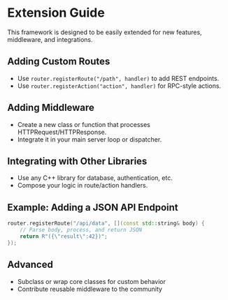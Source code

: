 # Extension Guide

This framework is designed to be easily extended for new features, middleware, and integrations.

## Adding Custom Routes
- Use `router.registerRoute("/path", handler)` to add REST endpoints.
- Use `router.registerAction("action", handler)` for RPC-style actions.

## Adding Middleware
- Create a new class or function that processes HTTPRequest/HTTPResponse.
- Integrate it in your main server loop or dispatcher.

## Integrating with Other Libraries
- Use any C++ library for database, authentication, etc.
- Compose your logic in route/action handlers.

## Example: Adding a JSON API Endpoint
```cpp
router.registerRoute("/api/data", [](const std::string& body) {
    // Parse body, process, and return JSON
    return R"({\"result\":42})";
});
```

## Advanced
- Subclass or wrap core classes for custom behavior
- Contribute reusable middleware to the community 